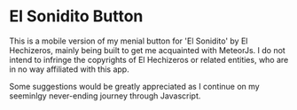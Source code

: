 # El Sonidito Button

This is a mobile version of my menial button for 'El Sonidito' by El Hechizeros, mainly being built to get me acquainted with MeteorJs. I do not intend to infringe the copyrights of El Hechizeros or related entities, who are in no way affiliated with this app.

Some suggestions would be greatly appreciated as I continue on my seeminlgy never-ending journey through Javascript.
